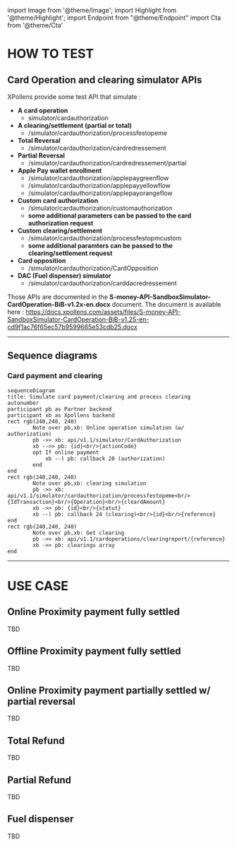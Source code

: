 import Image from '@theme/Image';
import Highlight from '@theme/Highlight';
import Endpoint from "@theme/Endpoint"
import Cta from '@theme/Cta'


# HOW TO TEST
## Card Operation and clearing simulator APIs
XPollens provide some test API that simulate :

* **A card operation**
	* simulator/cardauthorization 
* **A clearing/settlement (partial or total)**
	* /simulator/cardauthorization/processfestopeme
* **Total Reversal**
	* /simulator/cardauthorization/cardredressement
* **Partial Reversal**
	* /simulator/cardauthorization/cardredressement/partial
* **Apple Pay wallet enrollment**
	* /simulator/cardauthorization/applepaygreenflow
	* /simulator/cardauthorization/applepayyellowflow
	* /simulator/cardauthorization/applepayorangeflow
* **Custom card authorization**
	* /simulator/cardauthorization/customauthorization
	* **some additional parameters can be passed to the card authorization request**
* **Custom clearing/settlement**
	* /simulator/cardauthorization/processfestopmcustom
	* **some additional paramters can be passed to the clearing/settlement request**
* **Card opposition**
	* /simulator/cardauthorization/CardOpposition
* **DAC (Fuel dispenser) simulator**
	* /simulator/cardauthorization/carddacredressement

Those APIs are documented in the **S-money-API-SandboxSimulator-CardOperation-BiB-v1.2x-en.docx** document.
The document is available here : 
https://docs.xpollens.com/assets/files/S-money-API-SandboxSimulator-CardOperation-BiB-v1.25-en-cd9f1ac76f65ec57b9599665e53cdb25.docx

* * *

## Sequence diagrams
### Card payment and clearing

```mermaid
sequenceDiagram
title: Simulate card payment/clearing and process clearing
autonumber
participant pb as Partner backend
participant xb as Xpollens backend
rect rgb(240,240, 240)
		Note over pb,xb: Online operation simulation (w/ authorization)
		pb ->> xb: api/v1.1/simulator/CardAuthorization
		xb -->> pb: {id}<br/>{actionCode}
		opt If online payment
			xb --) pb: callback 20 (authorization)
		end
end
rect rgb(240,240, 240)
		Note over pb,xb: clearing simulation
		pb ->> xb: api/v1.1/simulator/cardauthorization/processfestopeme<br/>{IdTransaction}<br/>{Operation}<br/>{cleardAmount}
		xb ->> pb: {id}<br/>{statut}
		xb --) pb: callback 24 (clearing)<br/>{id}<br/>{reference}
end
rect rgb(240,240, 240)
		Note over pb,xb: Get clearing
		pb ->> xb: api/v1.1/cardoperations/clearingreport/{reference}
		xb ->> pb: clearings array
end
```

* * *
# USE CASE
## Online Proximity payment fully settled
TBD
## Offline Proximity payment fully settled
TBD
## Online Proximity payment partially settled w/ partial reversal
TBD
## Total Refund
TBD
## Partial Refund
TBD
## Fuel dispenser 
TBD







